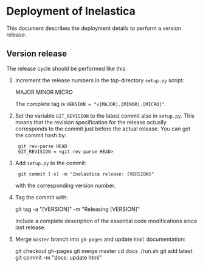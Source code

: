 
Deployment of Inelastica
========================

This document describes the deployment details to perform a version release.

Version release
---------------

The release cycle should be performed like this:

1. Increment the release numbers in the top-directory `setup.py` script:
   
	MAJOR
	MINOR
	MICRO

   The complete tag is `VERSION = "v[MAJOR].[MINOR].[MICRO]"`.
	
2. Set the variable `GIT_REVISION` to the latest commit also in `setup.py`.
   This means that the revision specification for the release
   actually corresponds to the commit just before the actual release.
   You can get the commit hash by:

        git rev-parse HEAD
        GIT_REVISION = <git rev-parse HEAD>

3. Add `setup.py` to the commit:

    	git commit [-s] -m "Inelastica release: [VERSION]"

   with the corresponding version number.

4. Tag the commit with:

	git tag -a "[VERSION]" -m "Releasing [VERSION]"

   Include a complete description of the essential code modifications since last release.

5. Merge `master` branch into `gh-pages` and update `html` documentation:

   	git checkout gh-pages
	git merge master
   	cd docs
	./run.sh
	git add latest
	git commit -m "docs: update html"
